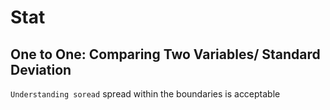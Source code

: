 # Stat

## One to One: Comparing Two Variables/ Standard Deviation

`Understanding soread`
spread within the boundaries is acceptable
